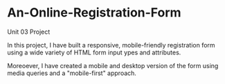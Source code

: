 # An-Online-Registration-Form
Unit 03 Project

In this project, I have built a responsive, mobile-friendly registration form using a wide variety of HTML form input ypes and attributes.

Moreoever, I have created a mobile and desktop version of the form using media queries and a "mobile-first" approach.
